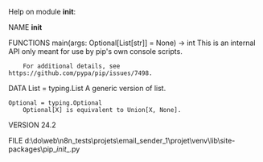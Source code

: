 Help on module __init__:

NAME
    __init__

FUNCTIONS
    main(args: Optional[List[str]] = None) -> int
        This is an internal API only meant for use by pip's own console scripts.

        For additional details, see https://github.com/pypa/pip/issues/7498.

DATA
    List = typing.List
        A generic version of list.

    Optional = typing.Optional
        Optional[X] is equivalent to Union[X, None].

VERSION
    24.2

FILE
    d:\do\web\n8n_tests\projets\email_sender_1\projet\venv\lib\site-packages\pip\__init__.py


